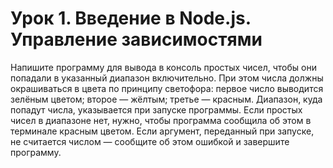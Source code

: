 # Урок 1. Введение в Node.js. Управление зависимостями

Напишите программу для вывода в консоль простых чисел, чтобы они попадали в указанный диапазон включительно. При этом числа должны окрашиваться в цвета по принципу светофора:
первое число выводится зелёным цветом;
второе — жёлтым;
третье — красным.
Диапазон, куда попадут числа, указывается при запуске программы.
Если простых чисел в диапазоне нет, нужно, чтобы программа сообщила об этом в терминале красным цветом.
Если аргумент, переданный при запуске, не считается числом — сообщите об этом ошибкой и завершите программу.
